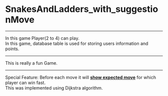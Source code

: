 # SnakesAndLadders_with_suggestionMove
<hr>
In this game Player(2 to 4) can play.<br>In this game, database table is used for storing users information and points.<br><hr>This is really a fun Game.<br><hr>Special Feature: Before each move it will <b><u>show expected move</u></b> for which player can win fast.<br> This was implemented using Dijkstra algorithm.<br>
